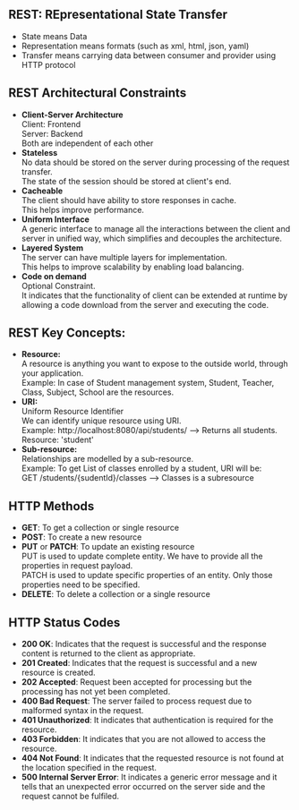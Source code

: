 ## REST: REpresentational State Transfer
- State means Data
- Representation means formats (such as xml, html, json, yaml)
- Transfer means carrying data between consumer and provider using HTTP protocol
## REST Architectural Constraints
- **Client-Server Architecture** <br>
  Client: Frontend <br>
  Server: Backend <br>
  Both are independent of each other
- **Stateless** <br>
  No data should be stored on the server during processing of the request transfer. <br>
  The state of the session should be stored at client's end.<br> 
- **Cacheable**<br>
  The client should have ability to store responses in cache.<br>
  This helps improve performance.
- **Uniform Interface**<br>
  A generic interface to manage all the interactions between the client and server in unified way, which simplifies and decouples the architecture.
- **Layered System**<br>
  The server can have multiple layers for implementation. <br>
  This helps to improve scalability by enabling load balancing.
- **Code on demand**<br>
  Optional Constraint.<br>
  It indicates that the functionality of client can be extended at runtime by allowing a code download from the server and executing the code.
## REST Key Concepts:
- **Resource:** <br>
  A resource is anything you want to expose to the outside world, through your application.<br>
  Example: In case of Student management system, Student, Teacher, Class, Subject, School are the resources.
- **URI:** <br>
  Uniform Resource Identifier<br>
  We can identify unique resource using URI.<br>
  Example: http://localhost:8080/api/students/ --> Returns all students. Resource: 'student'
- **Sub-resource:** <br>
  Relationships are modelled by a sub-resource.<br>
  Example: To get List of classes enrolled by a student, URI will be:<br>
  GET /students/{sudentId}/classes --> Classes is a subresource
## HTTP Methods
  - **GET**: To get a collection or single resource
  - **POST**: To create a new resource
  - **PUT** or **PATCH**: To update an existing resource<br>
    PUT is used to update complete entity. We have to provide all the properties in request payload.<br>
    PATCH is used to update specific properties of an entity. Only those properties need to be specified.
  - **DELETE**: To delete a collection or a single resource
## HTTP Status Codes
  - **200 OK**: Indicates that the request is successful and the response content is returned to the client as appropriate.
  - **201 Created**: Indicates that the request is successful and a new resource is created.
  - **202 Accepted**: Request been accepted for processing but the processing has not yet been completed.
  - **400 Bad Request**: The server failed to process request due to malformed syntax in the request.
  - **401 Unauthorized**: It indicates that authentication is required for the resource.
  - **403 Forbidden**: It indicates that you are not allowed to access the resource.
  - **404 Not Found**: It indicates that the requested resource is not found at the location specified in the request.
  - **500 Internal Server Error**: It indicates a generic error message and it tells that an unexpected error occurred on the server side and the request cannot be fulfiled.
